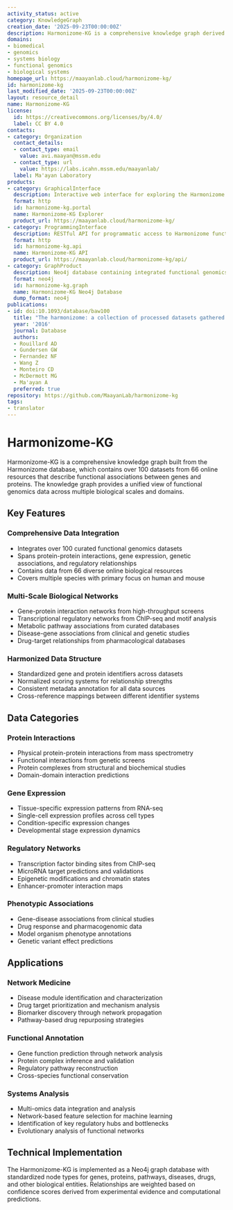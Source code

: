 ```yaml
---
activity_status: active
category: KnowledgeGraph
creation_date: '2025-09-23T00:00:00Z'
description: Harmonizome-KG is a comprehensive knowledge graph derived from the Harmonizome database, integrating functional genomics data across multiple biological domains to connect genes with their functional annotations, regulatory relationships, protein interactions, and phenotypic associations in a unified graph structure.
domains:
- biomedical
- genomics
- systems biology
- functional genomics
- biological systems
homepage_url: https://maayanlab.cloud/harmonizome-kg/
id: harmonizome-kg
last_modified_date: '2025-09-23T00:00:00Z'
layout: resource_detail
name: Harmonizome-KG
license:
  id: https://creativecommons.org/licenses/by/4.0/
  label: CC BY 4.0
contacts:
- category: Organization
  contact_details:
  - contact_type: email
    value: avi.maayan@mssm.edu
  - contact_type: url
    value: https://labs.icahn.mssm.edu/maayanlab/
  label: Ma'ayan Laboratory
products:
- category: GraphicalInterface
  description: Interactive web interface for exploring the Harmonizome knowledge graph with gene-centric network visualization
  format: http
  id: harmonizome-kg.portal
  name: Harmonizome-KG Explorer
  product_url: https://maayanlab.cloud/harmonizome-kg/
- category: ProgrammingInterface
  description: RESTful API for programmatic access to Harmonizome functional genomics knowledge graph
  format: http
  id: harmonizome-kg.api
  name: Harmonizome-KG API
  product_url: https://maayanlab.cloud/harmonizome-kg/api/
- category: GraphProduct
  description: Neo4j database containing integrated functional genomics data with genes, proteins, pathways, diseases, and regulatory relationships
  format: neo4j
  id: harmonizome-kg.graph
  name: Harmonizome-KG Neo4j Database
  dump_format: neo4j
publications:
- id: doi:10.1093/database/baw100
  title: "The harmonizome: a collection of processed datasets gathered to serve and mine knowledge about genes and proteins"
  year: '2016'
  journal: Database
  authors:
  - Rouillard AD
  - Gundersen GW
  - Fernandez NF
  - Wang Z
  - Monteiro CD
  - McDermott MG
  - Ma'ayan A
  preferred: true
repository: https://github.com/MaayanLab/harmonizome-kg
tags:
- translator
---
```


# Harmonizome-KG

Harmonizome-KG is a comprehensive knowledge graph built from the Harmonizome database, which contains over 100 datasets from 66 online resources that describe functional associations between genes and proteins. The knowledge graph provides a unified view of functional genomics data across multiple biological scales and domains.

## Key Features

### Comprehensive Data Integration
- Integrates over 100 curated functional genomics datasets
- Spans protein-protein interactions, gene expression, genetic associations, and regulatory relationships
- Contains data from 66 diverse online biological resources
- Covers multiple species with primary focus on human and mouse

### Multi-Scale Biological Networks
- Gene-protein interaction networks from high-throughput screens
- Transcriptional regulatory networks from ChIP-seq and motif analysis
- Metabolic pathway associations from curated databases
- Disease-gene associations from clinical and genetic studies
- Drug-target relationships from pharmacological databases

### Harmonized Data Structure
- Standardized gene and protein identifiers across datasets
- Normalized scoring systems for relationship strengths
- Consistent metadata annotation for all data sources
- Cross-reference mappings between different identifier systems

## Data Categories

### Protein Interactions
- Physical protein-protein interactions from mass spectrometry
- Functional interactions from genetic screens
- Protein complexes from structural and biochemical studies
- Domain-domain interaction predictions

### Gene Expression
- Tissue-specific expression patterns from RNA-seq
- Single-cell expression profiles across cell types
- Condition-specific expression changes
- Developmental stage expression dynamics

### Regulatory Networks
- Transcription factor binding sites from ChIP-seq
- MicroRNA target predictions and validations
- Epigenetic modifications and chromatin states
- Enhancer-promoter interaction maps

### Phenotypic Associations
- Gene-disease associations from clinical studies
- Drug response and pharmacogenomic data
- Model organism phenotype annotations
- Genetic variant effect predictions

## Applications

### Network Medicine
- Disease module identification and characterization
- Drug target prioritization and mechanism analysis
- Biomarker discovery through network propagation
- Pathway-based drug repurposing strategies

### Functional Annotation
- Gene function prediction through network analysis
- Protein complex inference and validation
- Regulatory pathway reconstruction
- Cross-species functional conservation

### Systems Analysis
- Multi-omics data integration and analysis
- Network-based feature selection for machine learning
- Identification of key regulatory hubs and bottlenecks
- Evolutionary analysis of functional networks

## Technical Implementation
The Harmonizome-KG is implemented as a Neo4j graph database with standardized node types for genes, proteins, pathways, diseases, drugs, and other biological entities. Relationships are weighted based on confidence scores derived from experimental evidence and computational predictions.